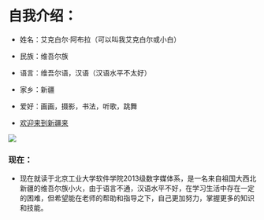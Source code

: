 # 自我介绍：
* 姓名：艾克白尔·阿布拉（可以叫我艾克白尔或小白）
* 民族：维吾尔族
* 语言：维吾尔语，汉语（汉语水平不太好）
* 家乡：新疆
* 爱好：画画，摄影，书法，听歌，跳舞
 
* [欢迎来到新疆来](http://lvyou.baidu.com/xinjiang/?from=zhixin)

![](http://image.baidu.com/search/detail?ct=503316480&z=0&ipn=d&word=xinjiang&step_word=&pn=5&spn=0&di=38419962350&pi=&rn=1&tn=baiduimagedetail&is=&istype=2&ie=utf-8&oe=utf-8&in=&cl=2&lm=-1&st=-1&cs=1715221134%2C1127907802&os=2406813734%2C3521986098&simid=3121949823%2C4031421477&adpicid=0&ln=1942&fr=&fmq=1456884525948_R&ic=0&s=undefined&se=&sme=&tab=0&width=&height=&face=undefined&ist=&jit=&cg=&bdtype=0&objurl=http%3A%2F%2Fpic1.nipic.com%2F2008-11-19%2F2008111904038222_2.jpg&fromurl=ippr_z2C%24qAzdH3FAzdH3Fooo_z%26e3Bgtrtv_z%26e3Bv54AzdH3Ffi5oAzdH3F8AzdH3FmdAzdH3Fjbk8l9mwmvnnnnk0_z%26e3Bip4s&gsm=0)

### 现在：
*   现在就读于北京工业大学软件学院2013级数字媒体系，是一名来自祖国大西北新疆的维吾尔族小火，由于语言不通，汉语水平不好，在学习生活中存在一定的困难，但希望能在老师的帮助和指导之下，自己更加努力，掌握更多的知识和技能。
